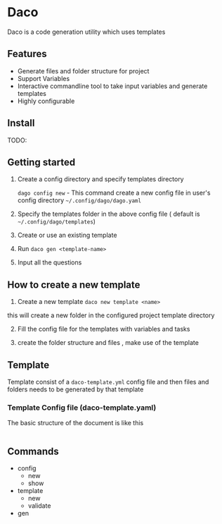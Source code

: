 # Daco

Daco is a code generation utility which uses templates

## Features 

- Generate files and folder structure for project
- Support Variables
- Interactive commandline tool to take input variables and generate templates
- Highly configurable

## Install

TODO:

## Getting started 

1. Create a config directory and specify templates directory

    `dago config new` - This command create a new config file in user's config directory `~/.config/dago/dago.yaml`

1. Specify the templates folder in the above config file ( default is `~/.config/dago/templates`)

1. Create or use an existing template 

1. Run `daco gen <template-name>`

1. Input all the questions 


## How to create a new template 

1. Create a new template `daco new template <name>`

this will create a new folder in the configured project template directory

2. Fill the config file for the templates with variables and tasks 

3. create the folder structure and files , make use of the template 

## Template 

Template consist of a `daco-template.yml` config file and then files and folders needs to be generated by that template 

### Template Config file  (daco-template.yaml)

The basic structure of the document is like this 

```yaml
```


## Commands 

- config
    - new
    - show
- template
    - new
    - validate
- gen

